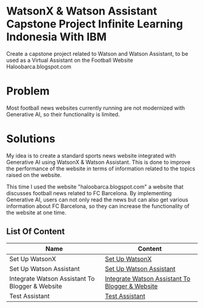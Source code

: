 # WatsonX & Watson Assistant Capstone Project Infinite Learning Indonesia With IBM
Create a capstone project related to Watson and Watson Assistant, to be used as a Virtual Assistant on the Football Website Haloobarca.blogspot.com

# Problem
Most football news websites currently running are not modernized with Generative AI, so their functionality is limited.

# Solutions
My idea is to create a standard sports news website integrated with Generative AI using WatsonX & Watson Assistant. This is done to improve the performance of the website in terms of information related to the topics raised on the website.

This time I used the website "haloobarca.blogspot.com" a website that discusses football news related to FC Barcelona. By implementing Generative AI, users can not only read the news but can also get various information about FC Barcelona, ​​so they can increase the functionality of the website at one time.

## List Of Content
| Name | Content |
| --- | --- |
| Set Up WatsonX | [Set Up WatsonX](Set_Up_WatsonX.md)
| Set Up Watson Assistant | [Set Up Watson Assistant](Set_Up_Watson_Assistant.md)
| Integrate Watson Assistant To Blogger & Website | [Integrate Watson Assistant To Blogger & Website](Integrate_Watson_Assistant_To_Blogger_&_Website.md)
| Test Assistant | [Test Assistant](Test_Assistant.md)
